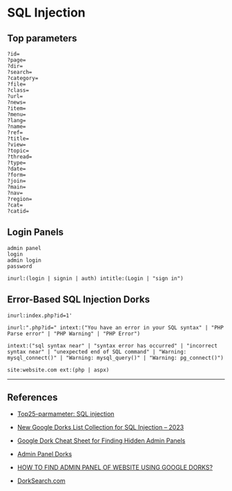 # SQL Injection

## Top parameters

```
?id=
?page=
?dir=
?search=
?category=
?file=
?class=
?url=
?news=
?item=
?menu=
?lang=
?name=
?ref=
?title=
?view=
?topic=
?thread=
?type=
?date=
?form=
?join=
?main=
?nav=
?region=
?cat=
?catid=
```

## Login Panels

```
admin panel
login
admin login
password

inurl:(login | signin | auth) intitle:(Login | "sign in")
```

## Error-Based SQL Injection Dorks

```
inurl:index.php?id=1'

inurl:".php?id=" intext:("You have an error in your SQL syntax" | "PHP Parse error" | "PHP Warning" | "PHP Error")

intext:("sql syntax near" | "syntax error has occurred" | "incorrect syntax near" | "unexpected end of SQL command" | "Warning: mysql_connect()" | "Warning: mysql_query()" | "Warning: pg_connect()")

site:website.com ext:(php | aspx)
```

---
## References

- [Top25-parmameter: SQL injection](https://github.com/lutfumertceylan/top25-parameter/blob/master/SQLi-parameters.txt)

- [New Google Dorks List Collection for SQL Injection – 2023](https://gbhackers.com/latest-google-sql-dorks/)

- [Google Dork Cheat Sheet for Finding Hidden Admin Panels](https://medium.com/@cuncis/google-dork-cheat-sheet-for-finding-hidden-admin-panels-379e3414d486)

- [Admin Panel Dorks](https://github.com/cyberm0n/admin-panel-dorks)

- [HOW TO FIND ADMIN PANEL OF WEBSITE USING GOOGLE DORKS?](https://coolzgeeks.com/how-to-find-admin-panel-using-google-dorks/)

- [DorkSearch.com](https://dorksearch.com/)